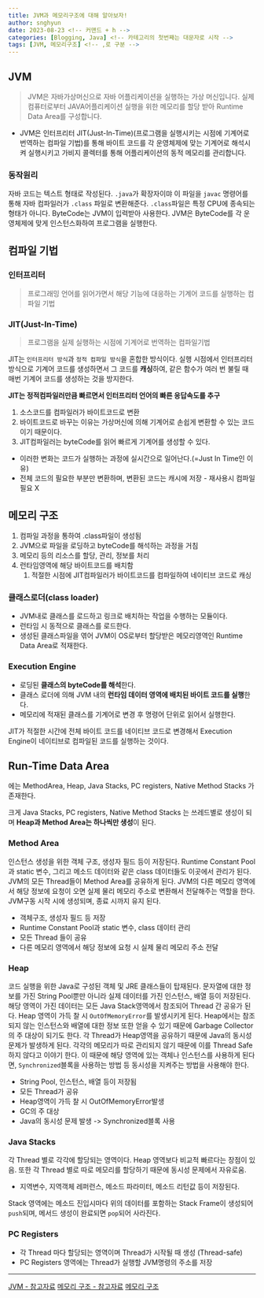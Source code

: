 ```yaml
---
title: JVM과 메모리구조에 대해 알아보자!
author: snghyun
date: 2023-08-23 <!-- 커맨드 + h -->
categories: [Blogging, Java] <!-- 카테고리의 첫번째는 대문자로 시작 -->
tags: [JVM, 메모리구조] <!-- ,로 구분 -->
---
```


## JVM
>JVM은 자바가상머신으로 자바 어플리케이션을 실행하는 가상 머신입니다. 실제 컴퓨터로부터 JAVA어플리케이션 실행을 위한 메모리를 할당 받아 Runtime Data Area를 구성합니다. 

- JVM은 인터프리터 JIT(Just-In-Time)(프로그램을 실행시키는 시점에 기계어로 번역하는 컴파일 기법)를 통해 바이트 코드를 각 운영체제에 맞는 기계어로 해석시켜 실행시키고 가비지 콜렉터를 통해 어플리케이션의 동적 메모리를 관리합니다.

### 동작원리
자바 코드는 텍스트 형태로 작성된다. `.java`가 확장자이먀 이 파일을 `javac` 명령어를 통해 자바 컴파일러가 `.class` 파일로 변환해준다. `.class`파일은 특정 CPU에 종속되는 형태가 아니다. ByteCode는 JVM이 입력받아 사용한다. JVM은 ByteCode를 각 운영체제에 맞게 인스턴스화하여 프로그램을 실행한다.

## 컴파일 기법

### 인터프리터
>프로그래밍 언어를 읽어가면서 해당 기능에 대응하는 기계어 코드를 실행하는 컴파일 기법

### JIT(Just-In-Time)
>프로그램을 실제 실행하는 시점에 기계어로 번역하는 컴파일기법

JIT는 `인터프리터 방식`과 `정적 컴파일 방식`을 혼합한 방식이다. 실행 시점에서 인터프리터 방식으로 기계어 코드를 생성하면서 그 코드를 **캐싱**하여, 같은 함수가 여러 번 불릴 때 매번 기계어 코드를 생성하는 것을 방지한다.

**JIT는 정적컴파일러만큼 빠르면서 인터프리터 언어의 빠른 응답속도를 추구**

1. 소스코드를 컴파일러가 바이트코드로 변환
3. 바이트코드로 바꾸는 이유는 가상머신에 의해 기계어로 손쉽게 변환할 수 있는 코드이기 때문이다.
4. JIT컴파일러는 byteCode를 읽어 빠르게 기계어를 생성할 수 있다.

- 이러한 변화는 코드가 실행하는 과정에 실시간으로 일어난다.(=Just In Time인 이유)
- 전체 코드의 필요한 부분만 변환하며, 변환된 코드는 캐시에 저장 - 재사용시 컴파일 필요 X

## 메모리 구조
1. 컴파일 과정을 통하여 .class파일이 생성됨
2. JVM으로 파일을 로딩하고 byteCode를 해석하는 과정을 거침
3. 메모리 등의 리소스를 할당, 관리, 정보를 처리
4. 런타임영역에 해당 바이트코드를 배치함
	1. 적절한 시점에 JIT컴파일러가 바이트코드를 컴파일하여 네이티브 코드로 캐싱

### 클래스로더(class loader)
- JVM내로 클래스를 로드하고 링크로 배치하는 작업을 수행하는 모듈이다.
- 런타임 시 동적으로 클래스를 로드한다.
- 생성된 클래스파일을 엮어 JVM이 OS로부터 할당받은 메모리영역인 Runtime Data Area로 적재한다.

### Execution Engine
- 로딩된 **클래스의 byteCode를 해석**한다.
- 클래스 로더에 의해 JVM 내의 **런타임 데이터 영역에 배치된 바이트 코드를 실행**한다.
- 메모리에 적재된 클래스를 기계어로 변경 후 명령어 단위로 읽어서 실행한다.

JIT가 적절한 시간에 전체 바이트 코드를 네이티브 코드로 변경해서 Execution Engine이 네이티브로 컴파일된 코드를 실행하는 것이다.


## Run-Time Data Area
에는 MethodArea, Heap, Java Stacks, PC registers, Native Method Stacks 가 존재한다.

크게 Java Stacks, PC registers, Native Method Stacks 는 쓰레드별로 생성이 되며 **Heap과 Method Area는 하나씩만 생성**이 된다.

### Method Area
인스턴스 생성을 위한 객체 구조, 생성자 필드 등이 저장된다.
Runtime Constant Pool과 static 변수, 그리고 메소드 데이터와 같은 class 데이터들도 이곳에서 관리가 된다. JVM의 모든 Thread들이 Method Area를 공유하게 된다. JVM의 다른 메모리 영역에서 해당 정보에 요청이 오면 실제 물리 메모리 주소로 변환해서 전달해주는 역할을 한다. JVM구동 시작 시에 생성되며, 종료 시까지 유지 된다.

- 객체구조, 생성자 필드 등 저장
- Runtime Constant Pool과 static 변수, class 데이터 관리
- 모든 Thread 들이 공유
- 다른 메모리 영역에서 해당 정보에 요청 시 실제 물리 메모리 주소 전달


### Heap
코드 실행을 위한 Java로 구성된 객체 및 JRE 클래스들이 탑재된다. 문자열에 대한 정보를 가진 String Pool뿐만 아니라 실제 데이터를 가진 인스턴스, 배열 등이 저장된다. 해당 영역이 가진 데이터는 모든 Java Stack영역에서 참조되어 Thread 간 공유가 된다. Heap 영역이 가득 찰 시 `OutOfMemoryError`를 발생시키게 된다. Heap에서는 참조되지 않는 인스턴스와 배열에 대한 정보 또한 얻을 수 있기 때문에 Garbage Collector의 주 대상이 되기도 한다.
각 Thread가 Heap영역을 공유하기 때문에 Java의 동시성 문제가 발생하게 된다. 각각의 메모리가 따로 관리되지 않기 때문에 이를 Thread Safe하지 않다고 이야기 한다. 이 때문에 해당 영역에 있는 객체나 인스턴스를 사용하게 된다면, `Synchronized`블록을 사용하는 방법 등 동시성을 지켜주는 방법을 사용해야 한다.
- String Pool, 인스턴스, 배열 등이 저장됨
- 모든 Thread가 공유
- Heap영역이 가득 찰 시 OutOfMemoryError발생
- GC의 주 대상
- Java의 동시성 문제 발생 -> Synchronized블록 사용

### Java Stacks
각 Thread 별로 각각에 할당되는 영역이다. Heap 영역보다 비교적 빠르다는 장점이 있음. 또한 각 Thread 별로 따로 메모리를 할당하기 때문에 동시성 문제에서 자유로움. 

- 지역변수, 지역객체 레퍼런스, 메소드 파라미터, 메소드 리턴값 등이 저장된다.

Stack 영역에는 메소드 진입시마다 위의 데이터를 포함하는 Stack Frame이 생성되어 `push`되며, 메서드 생성이 완료되면 `pop`되어 사라진다.


### PC Registers
- 각 Thread 마다 할당되는 영역이며 Thread가 시작될 때 생성 (Thread-safe)
- PC Registers 영역에는 Thread가 실행할 JVM명령의 주소를 저장

---
[JVM - 참고자료](https://tecoble.techcourse.co.kr/post/2021-08-09-jvm-memory/)
[메모리 구조 - 참고자료](https://velog.io/@maigumi/1.-JVM%EA%B3%BC-%EC%9E%90%EB%B0%94-%EC%BD%94%EB%93%9C%EC%9D%98-%EC%8B%A4%ED%96%89-%EB%B0%A9%EB%B2%95)
[메모리 구조](https://loosie.tistory.com/847)